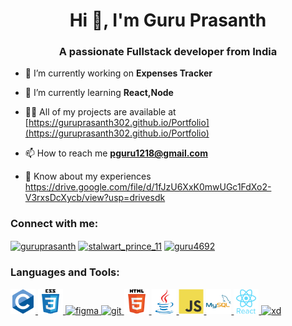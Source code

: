 <h1 align="center">Hi 👋, I'm Guru Prasanth</h1>
<h3 align="center">A passionate Fullstack developer from India</h3>

- 🔭 I’m currently working on **Expenses Tracker**

- 🌱 I’m currently learning **React,Node**

- 👨‍💻 All of my projects are available at [https://guruprasanth302.github.io/Portfolio](https://guruprasanth302.github.io/Portfolio)

- 📫 How to reach me **pguru1218@gmail.com**

- 📄 Know about my experiences
https://drive.google.com/file/d/1fJzU6XxK0mwUGc1FdXo2-V3rxsDcXycb/view?usp=drivesdk

<h3 align="left">Connect with me:</h3>
<p align="left">
<a href="https://www.linkedin.com/in/guru-prasanth-35209b216" target="blank"><img align="center" src="https://raw.githubusercontent.com/rahuldkjain/github-profile-readme-generator/master/src/images/icons/Social/linked-in-alt.svg" alt="guruprasanth" height="30" width="40" /></a>
<a href="https://instagram.com/stalwart_prince_11" target="blank"><img align="center" src="https://raw.githubusercontent.com/rahuldkjain/github-profile-readme-generator/master/src/images/icons/Social/instagram.svg" alt="stalwart_prince_11" height="30" width="40" /></a>
<a href="https://www.codechef.com/users/guru4692" target="blank"><img align="center" src="https://cdn.jsdelivr.net/npm/simple-icons@3.1.0/icons/codechef.svg" alt="guru4692" height="30" width="40" /></a>
</p>

<h3 align="left">Languages and Tools:</h3>
<p align="left"> <a href="https://www.cprogramming.com/" target="_blank" rel="noreferrer"> <img src="https://raw.githubusercontent.com/devicons/devicon/master/icons/c/c-original.svg" alt="c" width="40" height="40"/> </a> <a href="https://www.w3schools.com/css/" target="_blank" rel="noreferrer"> <img src="https://raw.githubusercontent.com/devicons/devicon/master/icons/css3/css3-original-wordmark.svg" alt="css3" width="40" height="40"/> </a> <a href="https://www.figma.com/" target="_blank" rel="noreferrer"> <img src="https://www.vectorlogo.zone/logos/figma/figma-icon.svg" alt="figma" width="40" height="40"/> </a> <a href="https://git-scm.com/" target="_blank" rel="noreferrer"> <img src="https://www.vectorlogo.zone/logos/git-scm/git-scm-icon.svg" alt="git" width="40" height="40"/> </a> <a href="https://www.w3.org/html/" target="_blank" rel="noreferrer"> <img src="https://raw.githubusercontent.com/devicons/devicon/master/icons/html5/html5-original-wordmark.svg" alt="html5" width="40" height="40"/> </a> <a href="https://www.java.com" target="_blank" rel="noreferrer"> <img src="https://raw.githubusercontent.com/devicons/devicon/master/icons/java/java-original.svg" alt="java" width="40" height="40"/> </a> <a href="https://developer.mozilla.org/en-US/docs/Web/JavaScript" target="_blank" rel="noreferrer"> <img src="https://raw.githubusercontent.com/devicons/devicon/master/icons/javascript/javascript-original.svg" alt="javascript" width="40" height="40"/> </a> <a href="https://www.mysql.com/" target="_blank" rel="noreferrer"> <img src="https://raw.githubusercontent.com/devicons/devicon/master/icons/mysql/mysql-original-wordmark.svg" alt="mysql" width="40" height="40"/> </a> <a href="https://reactjs.org/" target="_blank" rel="noreferrer"> <img src="https://raw.githubusercontent.com/devicons/devicon/master/icons/react/react-original-wordmark.svg" alt="react" width="40" height="40"/> </a> <a href="https://www.adobe.com/products/xd.html" target="_blank" rel="noreferrer"> <img src="https://cdn.worldvectorlogo.com/logos/adobe-xd.svg" alt="xd" width="40" height="40"/> </a> </p>

